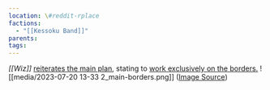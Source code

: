 ```yaml
---
location: \#reddit-rplace
factions:
  - "[[Kessoku Band]]"
parents: 
tags: 
---
```

*[[Wiz]]* [reiterates the main plan](https://discord.com/channels/1093664259273130084/1131230952119615600/1131579633855381544), stating to [work exclusively on the borders.](https://discord.com/channels/1093664259273130084/1131230952119615600/1131579691229261824)
![[media/2023-07-20 13-33 2_main-borders.png]]
([Image Source](https://discord.com/channels/1093664259273130084/1131230952119615600/1131579691229261824))
